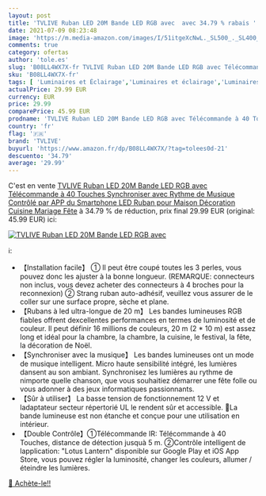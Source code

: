 ```yaml
---
layout: post
title: 'TVLIVE Ruban LED 20M Bande LED RGB avec  avec 34.79 % rabais '
date: 2021-07-09 08:23:48
image: 'https://m.media-amazon.com/images/I/51itgeXcNwL._SL500_._SL400_.jpg'
comments: true
category: ofertas
author: 'tole.es'
slug: 'B08LL4WX7X-fr TVLIVE Ruban LED 20M Bande LED RGB avec Télécommande à 40...'
sku: 'B08LL4WX7X-fr'
tags: [ 'Luminaires et Éclairage','Luminaires et éclairage','Luminaires intérieur','Rubans à LED','tvlive','Éclairage spécial', ]
actualPrice: 29.99 EUR
currency: EUR
price: 29.99
comparePrice: 45.99 EUR
prodname: 'TVLIVE Ruban LED 20M Bande LED RGB avec Télécommande à 40 Touches  Synchroniser avec Rythme de Musique  Contrôlé par APP du Smartphone  LED Ruban pour Maison Décoration  Cuisine  Mariage  Fête'
country: 'fr'
flag: '🇫🇷'
brand: 'TVLIVE'
buyurl: 'https://www.amazon.fr/dp/B08LL4WX7X/?tag=tolees0d-21'
descuento: '34.79'
average: '29.99'
---
```


C'est en vente [TVLIVE Ruban LED 20M Bande LED RGB avec Télécommande à 40 Touches  Synchroniser avec Rythme de Musique  Contrôlé par APP du Smartphone  LED Ruban pour Maison Décoration  Cuisine  Mariage  Fête](https://www.amazon.fr/dp/B08LL4WX7X/?tag=tolees0d-21)  à  34.79 % de réduction, prix final  29.99 EUR (original: 45.99 EUR) ici:

[![TVLIVE Ruban LED 20M Bande LED RGB avec ](https://m.media-amazon.com/images/I/51itgeXcNwL._SL500_._SL400_.jpg)](https://www.amazon.fr/dp/B08LL4WX7X/?tag=tolees0d-21)

ℹ️:

- 【Installation facile】 ① Il peut être coupé toutes les 3 perles, vous pouvez donc les ajuster à la bonne longueur. (REMARQUE: connecteurs non inclus, vous devez acheter des connecteurs à 4 broches pour la reconnexion) ② Strang ruban auto-adhésif, veuillez vous assurer de le coller sur une surface propre, sèche et plane.
- 【Rubans à led ultra-longue de 20 m】 Les bandes lumineuses RGB fiables offrent dexcellentes performances en termes de luminosité et de couleur. Il peut définir 16 millions de couleurs, 20 m (2 * 10 m) est assez long et idéal pour la chambre, la chambre, la cuisine, le festival, la fête, la décoration de Noël.
- 【Synchroniser avec la musique】 Les bandes lumineuses ont un mode de musique intelligent. Micro haute sensibilité intégré, les lumières dansent au son ambiant. Synchronisez les lumières au rythme de nimporte quelle chanson, que vous souhaitiez démarrer une fête folle ou vous adonner à des jeux informatiques passionnants.
- 【Sûr à utiliser】 La basse tension de fonctionnement 12 V et ladaptateur secteur répertorié UL le rendent sûr et accessible. 🔔La bande lumineuse est non étanche et conçue pour une utilisation en intérieur.
- 【Double Contrôle】①Télécommande IR: Télécommande à 40 Touches, distance de détection jusquà 5 m. ②Contrôle intelligent de lapplication: "Lotus Lantern" disponible sur Google Play et iOS App Store, vous pouvez régler la luminosité, changer les couleurs, allumer / éteindre les lumières.

[🛒 Achète-le!!](https://www.amazon.fr/dp/B08LL4WX7X/?tag=tolees0d-21)
